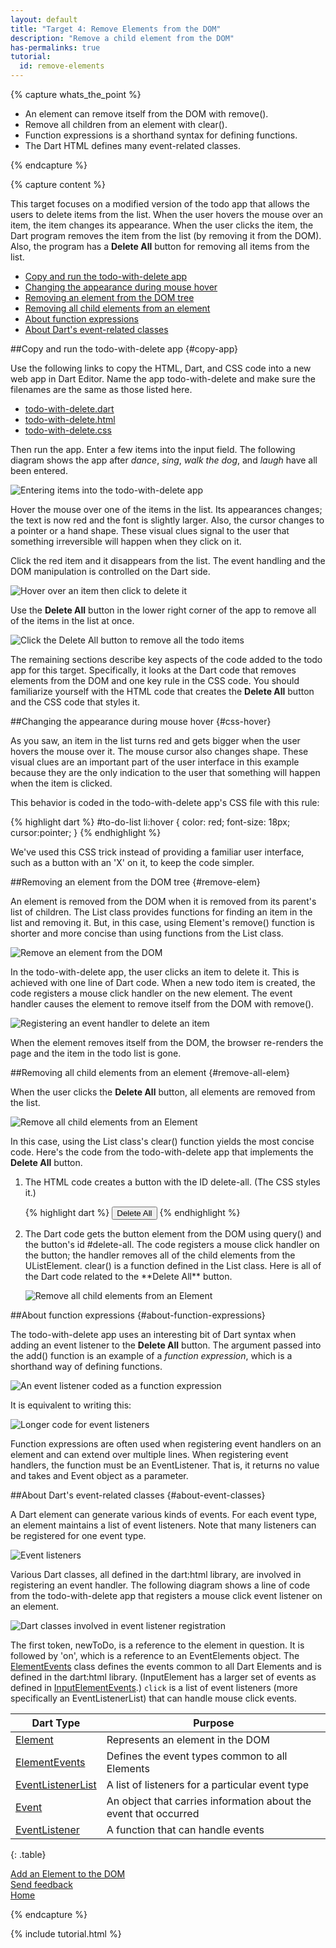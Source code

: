 ```yaml
---
layout: default
title: "Target 4: Remove Elements from the DOM"
description: "Remove a child element from the DOM"
has-permalinks: true
tutorial:
  id: remove-elements
---
```


{% capture whats_the_point %}

* An element can remove itself from the DOM with remove().
* Remove all children from an element with clear().
* Function expressions is a shorthand syntax for defining functions.
* The Dart HTML defines many event-related classes.

{% endcapture %}

{% capture content %}

This target focuses on a modified version of the todo app
that allows the users to delete items from the list.
When the user hovers the mouse over an item,
the item changes its appearance.
When the user clicks the item,
the Dart program removes the item from the list
(by removing it from the DOM).
Also, the program has a **Delete All** button
for removing all items from the list.

* [Copy and run the todo-with-delete app](#copy-app)
* [Changing the appearance during mouse hover](#css-hover)
* [Removing an element from the DOM tree](#remove-elem)
* [Removing all child elements from an element](#remove-all-elem)
* [About function expressions](#about-function-expressions)
* [About Dart's event-related classes ](#about-event-classes)

##Copy and run the todo-with-delete app {#copy-app}

Use the following links to
copy the HTML, Dart, and CSS code
into a new web app in Dart Editor.
Name the app todo-with-delete and make sure the filenames
are the same as those listed here.

<ul>
  <li>
<a href="http://raw.github.com/dart-lang/dart-tutorials-samples/master/web/target04/todo-with-delete/todo-with-delete.dart"
   target="_blank">todo-with-delete.dart</a>
 </li>
  <li>
<a href="http://raw.github.com/dart-lang/dart-tutorials-samples/master/web/target04/todo-with-delete/todo-with-delete.html"
   target="_blank">todo-with-delete.html</a>
 </li>
  <li>
<a href="http://raw.github.com/dart-lang/dart-tutorials-samples/master/web/target04/todo-with-delete/todo-with-delete.css"
   target="_blank">todo-with-delete.css</a>
 </li>
 </ul>

Then run the app.
Enter a few items into the input field.
The following diagram shows the app after
_dance_, _sing_, _walk the dog_, and _laugh_ have all been entered.

![Entering items into the todo-with-delete app](images/enter-items.png)

Hover the mouse over one of the items in the list.
Its appearances changes;
the text is now red and the font is slightly larger.
Also, the cursor changes to a pointer or a hand shape.
These visual clues signal to the user that something irreversible
will happen when they click on it.

Click the red item
and it disappears from the list.
The event handling and the DOM manipulation is controlled on the Dart side.

![Hover over an item then click to delete it](images/remove-an-item.png)

Use the **Delete All** button in the lower right corner of the app
to remove all of the items in the list at once.

![Click the Delete All button to remove all the todo items](images/remove-all.png)

The remaining sections describe
key aspects of the code 
added to the todo app for this target.
Specifically, it looks at
the Dart code that removes elements from the DOM
and one key rule in the CSS code.
You should familiarize yourself with the HTML code
that creates the **Delete All** button
and the CSS code that styles it.

##Changing the appearance during mouse hover {#css-hover}

As you saw, an item in the list turns red and gets bigger
when the user hovers the mouse over it.
The mouse cursor also changes shape.
These visual clues are an important part of the user interface
in this example because they are the only indication to the user
that something will happen when the item is clicked.

This behavior is coded in the todo-with-delete app's CSS file with this rule:

{% highlight dart %}
#to-do-list li:hover {
  color: red;
  font-size: 18px;
  cursor:pointer;
}
{% endhighlight %}

We've used this CSS trick
instead of providing a familiar user interface,
such as a button with an 'X' on it,
to keep the code simpler.

##Removing an element from the DOM tree {#remove-elem}

An element is removed from
the DOM when it is removed from its parent's list of children.
The List class provides functions for finding an item in the list
and removing it.
But, in this case,
using Element's remove() function
is shorter and more concise than
using functions from the List class.

![Remove an element from the DOM](images/remove-element.png)

In the todo-with-delete app,
the user clicks an item to delete it.
This is achieved with one line of Dart code.
When a new todo item is created,
the code registers a mouse click handler on the new element.
The event handler causes the element to remove itself from the DOM
with remove().

![Registering an event handler to delete an item](images/remove-element-code.png)

When the element removes itself from the DOM,
the browser re-renders the page and the item in the todo list is gone.

##Removing all child elements from an element {#remove-all-elem}

When the user clicks the **Delete All** button,
all elements are removed from the list.

![Remove all child elements from an Element](images/remove-all-elements.png)

In this case, using the List class's clear() function
yields the most concise code.
Here's the code from the todo-with-delete app
that implements the **Delete All** button.

<ol>
<li markdown="1">
The HTML code creates a button with the ID delete-all.
(The CSS styles it.)

{% highlight dart %}
<button id="delete-all" type="button" float:right> Delete All </button>
{% endhighlight %}

</li>

<li markdown="1">
The Dart code gets the button element from the DOM
using query() and the button's id #delete-all.
The code registers a mouse click handler on the button;
the handler removes all of the child elements from the UListElement.
clear() is a function defined in the List class.
Here is all of the Dart code related to the **Delete All** button.

![Remove all child elements from an Element](images/remove-all-code.png)

</li>
</ol>

##About function expressions {#about-function-expressions}

The todo-with-delete app uses
an interesting bit of Dart syntax
when adding an event listener to the **Delete All** button.
The argument passed into the add() function
is an example of a _function expression_,
which is a shorthand way of defining functions.

![An event listener coded as a function expression](images/event-listener-exp.png)

It is equivalent to writing this:

![Longer code for event listeners](images/event-listener-long.png)

Function expressions are often used
when registering event handlers on an element
and can extend over multiple lines.
When registering event handlers,
the function must be an EventListener.
That is,
it returns no value and takes and Event object as a parameter.

##About Dart's event-related classes {#about-event-classes}

A Dart element can generate various kinds of events.
For each event type, an element maintains a list of event listeners.
Note that many listeners can be registered for one event type.

![Event listeners](images/listeners.png)

Various Dart classes, all defined in the dart:html library,
are involved in registering an event handler.
The following diagram shows a line of code from the todo-with-delete
app that registers a mouse click event listener on an element.

![Dart classes involved in event listener registration](images/event-classes.png)

The first token, newToDo, is a reference to the element in question.
It is followed by 'on', which is a reference to an EventElements object.
The
<a href="http://api.dartlang.org/dart_html/ElementEvents.html" target="_blank"> ElementEvents</a>
class defines the events common to all Dart Elements
and is defined in the dart:html library.
(InputElement has a larger set of events as defined in
<a href="http://api.dartlang.org/dart_html/InputElementEvents.html" target="_blank"> InputElementEvents</a>.)
`click` is a list of event listeners
(more specifically an EventListenerList)
that can handle mouse click events.

| Dart Type | Purpose |
|---|---|
| <a href="http://api.dartlang.org/dart_html/Element.html" target="_blank">Element</a> | Represents an element in the DOM |
| <a href="http://api.dartlang.org/dart_html/ElementEvents.html" target="_blank">ElementEvents</a>| Defines the event types common to all Elements |
| <a href="http://api.dartlang.org/dart_html/EventListenerList.html" target="_blank">EventListenerList</a> | A list of listeners for a particular event type |
| <a href="http://api.dartlang.org/dart_html/Event.html" target="_blank">Event</a> | An object that carries information about the event that occurred |
| <a href="http://api.dartlang.org/dart_html/EventListener.html" target="_blank">EventListener</a> | A function that can handle events |
{: .table}

<div class="row">
  <div class="span3">
  <a href="/docs/tutorials/add-elements/"><i class="icon-chevron-left"> </i> Add an Element to the DOM</a>
  </div>
  <div class="span3">
<a href="http://code.google.com/p/dart/issues/entry?template=Tutorial%20feedback"
 target="_blank">
<i class="icon-comment"> </i>
Send feedback
</a>
  </div>
  <div class="span3">
  <a href="/docs/tutorials/" class="pull-right">Home <i class="icon-chevron-right"> </i> </a>
  </div>
</div>

{% endcapture %}

{% include tutorial.html %}
